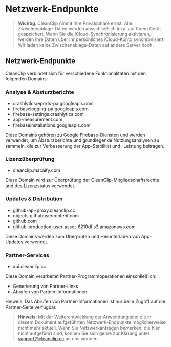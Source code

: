 # Netzwerk-Endpunkte

> **Wichtig**: CleanClip nimmt Ihre Privatsphäre ernst. Alle Zwischenablage-Daten werden ausschließlich lokal auf Ihrem Gerät gespeichert. Wenn Sie die iCloud-Synchronisierung aktivieren, werden Ihre Daten über Ihr persönliches iCloud-Konto synchronisiert. Wir laden keine Zwischenablage-Daten auf andere Server hoch.

## Netzwerk-Endpunkte

CleanClip verbindet sich für verschiedene Funktionalitäten mit den folgenden Domains:

### Analyse & Absturzberichte
- crashlyticsreports-pa.googleapis.com
- firebaselogging-pa.googleapis.com  
- firebase-settings.crashlytics.com
- app-measurement.com
- firebaseinstallations.googleapis.com

Diese Domains gehören zu Google Firebase-Diensten und werden verwendet, um Absturzberichte und grundlegende Nutzungsanalysen zu sammeln, die zur Verbesserung der App-Stabilität und -Leistung beitragen.

### Lizenzüberprüfung
- cleanclip.macaify.com

Diese Domain wird zur Überprüfung der CleanClip-Mitgliedschaftsrechte und des Lizenzstatus verwendet.

### Updates & Distribution
- github-api-proxy.cleanclip.cc
- objects.githubusercontent.com
- github.com
- github-production-user-asset-6210df.s3.amazonaws.com

Diese Domains werden zum Überprüfen und Herunterladen von App-Updates verwendet.

### Partner-Services
- api.cleanclip.cc

Diese Domain verarbeitet Partner-Programmoperationen einschließlich:
- Generierung von Partner-Links
- Abrufen von Partner-Informationen

Hinweis: Das Abrufen von Partner-Informationen ist nur beim Zugriff auf die Partner-Seite verfügbar.

> **Hinweis**: Mit der Weiterentwicklung der Anwendung sind die in diesem Dokument aufgeführten Netzwerk-Endpunkte möglicherweise nicht mehr aktuell. Wenn Sie Netzwerkanfragen bemerken, die hier nicht aufgeführt sind, können Sie sich gerne zur Klärung unter support@cleanclip.cc an uns wenden.